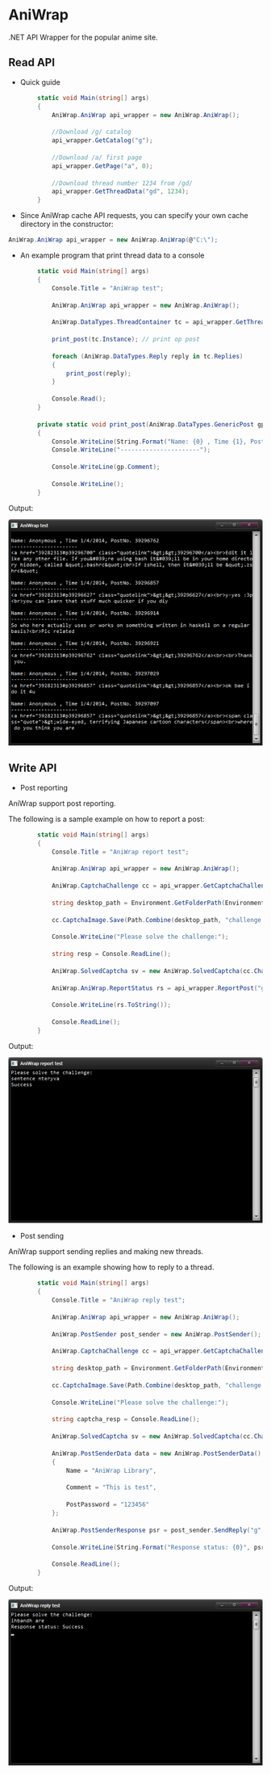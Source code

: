 AniWrap
=======

.NET API Wrapper for the popular anime site.

Read API
--------

- Quick guide

```csharp
        static void Main(string[] args)
        {
            AniWrap.AniWrap api_wrapper = new AniWrap.AniWrap();
            
            //Download /g/ catalog
            api_wrapper.GetCatalog("g");

            //Download /a/ first page
            api_wrapper.GetPage("a", 0);

            //Download thread number 1234 from /gd/
            api_wrapper.GetThreadData("gd", 1234);
        }
```

- Since AniWrap cache API requests, you can specify your own cache directory in the constructor:

```csharp
AniWrap.AniWrap api_wrapper = new AniWrap.AniWrap(@"C:\");
```

- An example program that print thread data to a console

```csharp
        static void Main(string[] args)
        {
            Console.Title = "AniWrap test";

            AniWrap.AniWrap api_wrapper = new AniWrap.AniWrap();

            AniWrap.DataTypes.ThreadContainer tc = api_wrapper.GetThreadData("g", 39282313);

            print_post(tc.Instance); // print op post

            foreach (AniWrap.DataTypes.Reply reply in tc.Replies) 
            {
                print_post(reply);
            }

            Console.Read();
        }

        private static void print_post(AniWrap.DataTypes.GenericPost gp) 
        {
            Console.WriteLine(String.Format("Name: {0} , Time {1}, PostNo. {2}", gp.Name, gp.Time.ToShortDateString(), gp.ID));
            Console.WriteLine("----------------------");

            Console.WriteLine(gp.Comment);

            Console.WriteLine();
        }
```

Output:

![Example demo](https://github.com/diantahoc/AniWrap/raw/master/misc/api_test.png "Example demo")


Write API
----------

- Post reporting

AniWrap support post reporting.

The following is a sample example on how to report a post:

```csharp
        static void Main(string[] args)
        {
            Console.Title = "AniWrap report test";

            AniWrap.AniWrap api_wrapper = new AniWrap.AniWrap();

            AniWrap.CaptchaChallenge cc = api_wrapper.GetCaptchaChallenge();

            string desktop_path = Environment.GetFolderPath(Environment.SpecialFolder.DesktopDirectory);

            cc.CaptchaImage.Save(Path.Combine(desktop_path, "challenge.jpg"), System.Drawing.Imaging.ImageFormat.Jpeg);

            Console.WriteLine("Please solve the challenge:");

            string resp = Console.ReadLine();

            AniWrap.SolvedCaptcha sv = new AniWrap.SolvedCaptcha(cc.ChallengeField, resp);

            AniWrap.AniWrap.ReportStatus rs = api_wrapper.ReportPost("g", 39305145, AniWrap.AniWrap.ReportReason.CommercialSpam, sv);

            Console.WriteLine(rs.ToString());

            Console.ReadLine();
        }
```

Output:

![Post report demo](https://github.com/diantahoc/AniWrap/raw/master/misc/report_test.png "Post report demo")


- Post sending

AniWrap support sending replies and making new threads.

The following is an example showing how to reply to a thread.

```csharp
        static void Main(string[] args)
        {
            Console.Title = "AniWrap reply test";

            AniWrap.AniWrap api_wrapper = new AniWrap.AniWrap();

            AniWrap.PostSender post_sender = new AniWrap.PostSender();

            AniWrap.CaptchaChallenge cc = api_wrapper.GetCaptchaChallenge();

            string desktop_path = Environment.GetFolderPath(Environment.SpecialFolder.DesktopDirectory);

            cc.CaptchaImage.Save(Path.Combine(desktop_path, "challenge.jpg"), System.Drawing.Imaging.ImageFormat.Jpeg);

            Console.WriteLine("Please solve the challenge:");

            string captcha_resp = Console.ReadLine();

            AniWrap.SolvedCaptcha sv = new AniWrap.SolvedCaptcha(cc.ChallengeField, captcha_resp);

            AniWrap.PostSenderData data = new AniWrap.PostSenderData()
            {
                Name = "AniWrap Library",

                Comment = "This is test",

                PostPassword = "123456"
            };

            AniWrap.PostSenderResponse psr = post_sender.SendReply("g", 39306716, data, sv);

            Console.WriteLine(String.Format("Response status: {0}", psr.Status.ToString()));

            Console.ReadLine();
        }
```

Output:

![Reply demo](https://github.com/diantahoc/AniWrap/raw/master/misc/reply_test.png "Reply demo")
